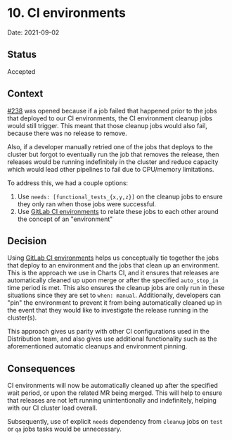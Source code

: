 # 10. CI environments

Date: 2021-09-02

## Status

Accepted

## Context

[#238](https://gitlab.com/gitlab-org/cloud-native/gitlab-operator/-/issues/238) was opened because if a job failed that happened prior to the jobs that deployed to our CI environments, the CI environment cleanup jobs would still trigger. This meant that those cleanup jobs would also fail, because there was no release to remove.

Also, if a developer manually retried one of the jobs that deploys to the cluster but forgot to eventually run the job that removes the release, then releases would be running indefinitely in the cluster and reduce capacity which would lead other pipelines to fail due to CPU/memory limitations.

To address this, we had a couple options:

1. Use `needs: [functional_tests_{x,y,z}]` on the cleanup jobs to ensure they only ran when those jobs were successful.
1. Use [GitLab CI environments][environments] to relate these jobs to each other around the concept of an "environment"

## Decision

Using [GitLab CI environments][environments] helps us conceptually tie together the jobs that deploy to an environment and the jobs that clean up an environment. This is the approach we use in Charts CI, and it ensures that releases are automatically cleaned up upon merge or after the specified `auto_stop_in` time period is met. This also ensures the cleanup jobs are only run in these situations since they are set to `when: manual`. Additionally, developers can "pin" the environment to prevent it from being automatically cleaned up in the event that they would like to investigate the release running in the cluster(s).

This approach gives us parity with other CI configurations used in the Distribution team, and also gives use additional functionality such as the aforementioned automatic cleanups and environment pinning.

## Consequences

CI environments will now be automatically cleaned up after the specified wait period, or upon the related MR being merged. This will help to ensure that releases are not left running unintentionally and indefinitely, helping with our CI cluster load overall.

Subsequently, use of explicit `needs` dependency from `cleanup` jobs on `test` or `qa` jobs tasks would be unnecessary.

[environments]: https://docs.gitlab.com/ee/ci/environments/
